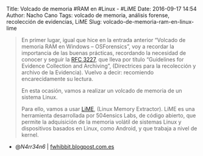 Title: Volcado de memoria #RAM en #Linux - #LiME
Date: 2016-09-17 14:54
Author: Nacho Cano
Tags: volcado de memoria, análisis forense, recolección de evidencias, LiME
Slug: volcado-de-memoria-ram-en-linux-lime

> En primer lugar, igual que hice en la entrada anterior “Volcado de memoria
> RAM en Windows – OSForensics”, voy a recordar la importancia de las buenas
> prácticas, recordando la necesidad de conocer y seguir la [RFC 3227][], que
> lleva por título “Guidelines for Evidence Collection and Archiving”,
> (Directrices para la recolección y archivo de la Evidencia). Vuelvo a decir:
> recomiendo encarecidamente su lectura.
> 
> En esta ocasión, vamos a realizar un volcado de memoria de un sistema Linux.
> 
> Para ello, vamos a usar [LiME][], (Linux Memory Extractor). LiME es una
> herramienta desarrollada por 504ensics Labs, de código abierto, que permite
> la adquisición de la memoria volátil de sistemas Linux y dispositivos basados
> en Linux, como Android, y que trabaja a nivel de kernel.

- @_N4rr34n6_ | [fwhibbit.blogpost.com.es][]

  [LiME]: https://github.com/504ensicsLabs/LiME
    "Linux Memory Extractor - LiME"
  [RFC 3227]: https://www.ietf.org/rfc/rfc3227.txt
    "Guidelines for Evidence Collection and Archiving"
  [fwhibbit.blogpost.com.es]: https://fwhibbit.blogspot.com.es/2016/09/volcado-de-memoria-ram-en-linux-lime.html
    "Volcado de memoria #RAM en #Linux - #LiME"
